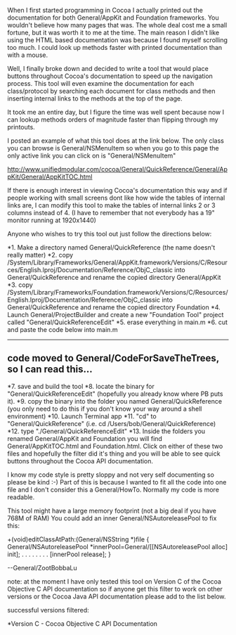 When I first started programming in Cocoa I actually printed
out the documentation for both General/AppKit and Foundation 
frameworks. You wouldn't believe how many pages that
was. The whole deal cost me a small fortune, but it was 
worth it to me at the time. The main reason I didn't like 
using the HTML based documentation was because I 
found myself scrolling too much. I could look up methods 
faster with printed documentation than with a mouse. 

Well, I finally broke down and decided to write a tool
that would place buttons throughout Cocoa's 
documentation to speed up the navigation process. This
tool will even examine the documentation for each class/protocol by 
searching each document for class methods and then inserting 
internal links to the methods at the top of the
page. 
 
It took me an entire day, but I figure the time was well 
spent because now I can lookup methods orders of 
magnitude faster than flipping through my printouts. 

I posted an example of what this tool does at the link below.
The only class you can browse is General/NSMenuItem so when you go to this page
the only active link you can click on is "General/NSMenuItem"

http://www.unifiedmodular.com/cocoa/General/QuickReference/General/AppKit/General/AppKitTOC.html

If there is enough interest in viewing Cocoa's documentation
this way and if people working with small screens dont like
how wide the tables of internal links are, I can modify this
tool to make the tables of internal links 2 or 3 columns instead
of 4. (I have to remember that not everybody has a 19" monitor
running at 1920x1440)

Anyone who wishes to try this tool out just follow the directions below:


*1. Make a directory named General/QuickReference (the name doesn't really matter)
*2. copy /System/Library/Frameworks/General/AppKit.framework/Versions/C/Resources/English.lproj/Documentation/Reference/ObjC_classic into General/QuickReference 
and rename the copied directory General/AppKit
*3. copy /System/Library/Frameworks/Foundation.framework/Versions/C/Resources/English.lproj/Documentation/Reference/ObjC_classic into General/QuickReference 
and rename the copied directory Foundation
*4. Launch General/ProjectBuilder and create a new "Foundation Tool" project called "General/QuickReferenceEdit"
*5. erase everything in main.m
*6. cut and paste the code below into main.m


----
code moved to General/CodeForSaveTheTrees, so I can read this...
----


*7. save and build the tool
*8. locate the binary for "General/QuickReferenceEdit" (hopefully you already know where PB puts it).
*9. copy the binary into the folder you named General/QuickReference (you only need to do this if you don't know your way around a shell environment)
*10. Launch Terminal app
*11. "cd" to "General/QuickReference" (i.e. cd /Users/bob/General/QuickReference)
*12. type "./General/QuickReferenceEdit"
*13. Inside the folders you renamed General/AppKit and Foundation you will find General/AppKitTOC.html and 
Foundation.html. Click on either of these two files and hopefully the filter did it's thing and you will be 
able to see quick buttons throughout the Cocoa API documentation. 


I know my code style is pretty sloppy and not very self documenting
so please be kind :-) Part of this is because I wanted to fit all the 
code into one file and I don't consider this a General/HowTo. 
Normally my code is more readable. 

This tool might have a large memory footprint (not a big deal if
you have 768M of RAM) You could add an inner General/NSAutoreleasePool 
to fix this:
    

+(void)editClassAtPath:(General/NSString *)file {
General/NSAutoreleasePool *innerPool=General/[[NSAutoreleasePool alloc] init];
.
.
.
.
.
.
.
.
[innerPool release];
}



--General/ZootBobbaLu



note: at the moment I have only tested this tool on Version C of the Cocoa Objective C API documentation so if anyone get this filter to work on other versions or the Cocoa Java API documentation please add to the list below.

successful versions filtered:

*Version C - Cocoa Objective C API Documentation